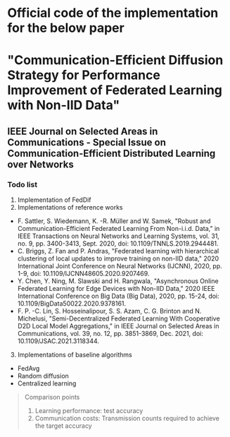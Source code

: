 Official code of the implementation for the below paper
=
"Communication-Efficient Diffusion Strategy for Performance Improvement of Federated Learning with Non-IID Data"
=
IEEE Journal on Selected Areas in Communications - Special Issue on Communication-Efficient Distributed Learning over Networks
-
### Todo list
1. Implementation of FedDif
2. Implementations of reference works
* F. Sattler, S. Wiedemann, K. -R. Müller and W. Samek, "Robust and Communication-Efficient Federated Learning From Non-i.i.d. Data," in IEEE Transactions on Neural Networks and Learning Systems, vol. 31, no. 9, pp. 3400-3413, Sept. 2020, doi: 10.1109/TNNLS.2019.2944481.
* C. Briggs, Z. Fan and P. Andras, "Federated learning with hierarchical clustering of local updates to improve training on non-IID data," 2020 International Joint Conference on Neural Networks (IJCNN), 2020, pp. 1-9, doi: 10.1109/IJCNN48605.2020.9207469.
* Y. Chen, Y. Ning, M. Slawski and H. Rangwala, "Asynchronous Online Federated Learning for Edge Devices with Non-IID Data," 2020 IEEE International Conference on Big Data (Big Data), 2020, pp. 15-24, doi: 10.1109/BigData50022.2020.9378161.
* F. P. -C. Lin, S. Hosseinalipour, S. S. Azam, C. G. Brinton and N. Michelusi, "Semi-Decentralized Federated Learning With Cooperative D2D Local Model Aggregations," in IEEE Journal on Selected Areas in Communications, vol. 39, no. 12, pp. 3851-3869, Dec. 2021, doi: 10.1109/JSAC.2021.3118344.
3. Implementations of baseline algorithms
* FedAvg
* Random diffusion
* Centralized learning

> Comparison points
> 1. Learning performance: test accuracy
> 2. Communication costs: Transmission counts required to achieve the target accuracy
> 
> 
